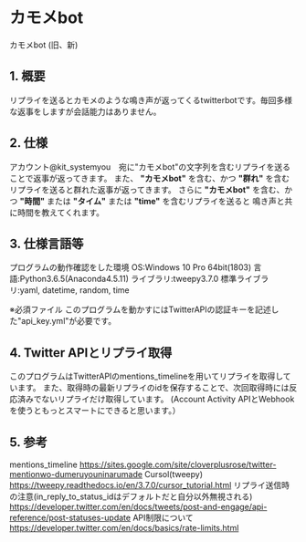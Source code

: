 # カモメbot
カモメbot (旧、新)

## 1. 概要
リプライを送るとカモメのような鳴き声が返ってくるtwitterbotです。毎回多様な返事をしますが会話能力はありません。

## 2. 仕様
アカウント@kit_systemyou　宛に"カモメbot"の文字列を含むリプライを送ることで返事が返ってきます。
また、 **"カモメbot"** を含む、かつ **"群れ"** を含むリプライを送ると群れた返事が返ってきます。
さらに **"カモメbot"** を含む、かつ **"時間"** または **"タイム"** または **"time"** を含むリプライを送ると
鳴き声と共に時間を教えてくれます。

## 3. 仕様言語等
プログラムの動作確認をした環境
OS:Windows 10 Pro 64bit(1803)
言語:Python3.6.5(Anaconda4.5.11)
ライブラリ:tweepy3.7.0
標準ライブラリ:yaml, datetime, random, time

※必須ファイル
このプログラムを動かすにはTwitterAPIの認証キーを記述した"api_key.yml"が必要です。

## 4. Twitter APIとリプライ取得
このプログラムはTwitterAPIのmentions_timelineを用いてリプライを取得しています。
また、取得時の最新リプライのidを保存することで、次回取得時には反応済みでないリプライだけ取得しています。
(Account Activity APIとWebhookを使うともっとスマートにできると思います。）

## 5. 参考
mentions_timeline
https://sites.google.com/site/cloverplusrose/twitter-mentionwo-dumeruyouninarumade
Cursol(tweepy)
https://tweepy.readthedocs.io/en/3.7.0/cursor_tutorial.html
リプライ送信時の注意(in_reply_to_status_idはデフォルトだと自分以外無視される)
https://developer.twitter.com/en/docs/tweets/post-and-engage/api-reference/post-statuses-update
API制限について
https://developer.twitter.com/en/docs/basics/rate-limits.html
